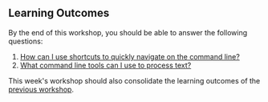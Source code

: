 ## Learning Outcomes

By the end of this workshop, you should be able to answer the following questions:
1. [How can I use shortcuts to quickly navigate on the command line?](./intro.md#1-how-can-i-use-shortcuts-to-quickly-navigate-on-the-command-line)
2. [What command line tools can I use to process text?](./intro.md#2-what-command-line-tools-can-i-use-to-process-text)

This week's workshop should also consolidate the learning outcomes of the [previous workshop](../1-shells-and-shortcuts/learning-outcomes.md).